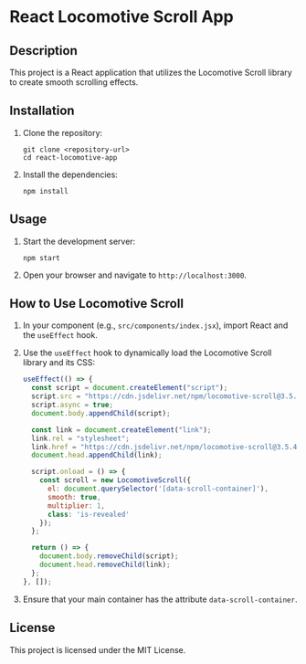 # React Locomotive Scroll App

## Description
This project is a React application that utilizes the Locomotive Scroll library to create smooth scrolling effects.

## Installation

1. Clone the repository:
   ```
   git clone <repository-url>
   cd react-locomotive-app
   ```

2. Install the dependencies:
   ```
   npm install
   ```

## Usage

1. Start the development server:
   ```
   npm start
   ```

2. Open your browser and navigate to `http://localhost:3000`.

## How to Use Locomotive Scroll

1. In your component (e.g., `src/components/index.jsx`), import React and the `useEffect` hook.
2. Use the `useEffect` hook to dynamically load the Locomotive Scroll library and its CSS:
   ```jsx
   useEffect(() => {
     const script = document.createElement("script");
     script.src = "https://cdn.jsdelivr.net/npm/locomotive-scroll@3.5.4/dist/locomotive-scroll.js";
     script.async = true;
     document.body.appendChild(script);

     const link = document.createElement("link");
     link.rel = "stylesheet";
     link.href = "https://cdn.jsdelivr.net/npm/locomotive-scroll@3.5.4/dist/locomotive-scroll.css";
     document.head.appendChild(link);

     script.onload = () => {
       const scroll = new LocomotiveScroll({
         el: document.querySelector('[data-scroll-container]'),
         smooth: true,
         multiplier: 1,
         class: 'is-revealed'
       });
     };

     return () => {
       document.body.removeChild(script);
       document.head.removeChild(link);
     };
   }, []);
   ```

3. Ensure that your main container has the attribute `data-scroll-container`.

## License
This project is licensed under the MIT License.